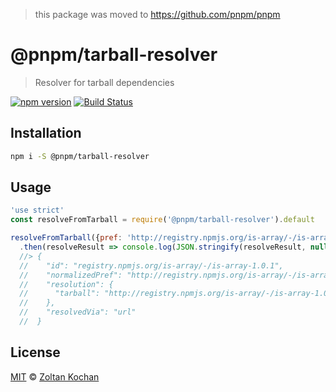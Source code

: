 > this package was moved to https://github.com/pnpm/pnpm

# @pnpm/tarball-resolver

> Resolver for tarball dependencies

<!--@shields('npm', 'travis')-->
[![npm version](https://img.shields.io/npm/v/@pnpm/tarball-resolver.svg)](https://www.npmjs.com/package/@pnpm/tarball-resolver) [![Build Status](https://img.shields.io/travis/pnpm/tarball-resolver/master.svg)](https://travis-ci.org/pnpm/tarball-resolver)
<!--/@-->

## Installation

```sh
npm i -S @pnpm/tarball-resolver
```

## Usage

<!--@example('./example.js')-->
```js
'use strict'
const resolveFromTarball = require('@pnpm/tarball-resolver').default

resolveFromTarball({pref: 'http://registry.npmjs.org/is-array/-/is-array-1.0.1.tgz'})
  .then(resolveResult => console.log(JSON.stringify(resolveResult, null, 2)))
  //> {
  //    "id": "registry.npmjs.org/is-array/-/is-array-1.0.1",
  //    "normalizedPref": "http://registry.npmjs.org/is-array/-/is-array-1.0.1.tgz",
  //    "resolution": {
  //      "tarball": "http://registry.npmjs.org/is-array/-/is-array-1.0.1.tgz"
  //    },
  //    "resolvedVia": "url"
  //  }
```
<!--/@-->

## License

[MIT](./LICENSE) © [Zoltan Kochan](https://www.kochan.io/)
